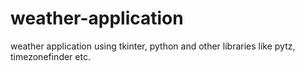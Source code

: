 # weather-application
weather application using tkinter, python and other libraries like pytz, timezonefinder etc.
